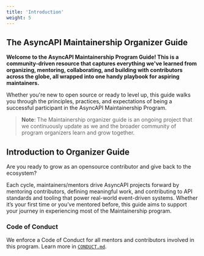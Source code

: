 ```yaml
---
title: 'Introduction'
weight: 5
---
```


## The AsyncAPI Maintainership Organizer Guide

**Welcome to the AsyncAPI Maintainership Program Guide! This is a community-driven resource that captures everything we've learned from organizing, mentoring, collaborating, and building with contributors across the globe, all wrapped into one handy playbook for aspiring maintainers.**

Whether you're new to open source or ready to level up, this guide walks you through the principles, practices, and expectations of being a successful participant in the AsyncAPI Maintainership Program.

> **Note**: The Maintainership organizer guide is an ongoing project that we continuously update as we and the broader community of program organizers learn and grow together.

## Introduction to Organizer Guide

Are you ready to grow as an opensource contributor and give back to the ecosystem?

Each cycle, maintainers/mentors drive AsyncAPI projects forward by mentoring contributors, defining meaningful work, and contributing to API standards and tooling that power real-world event-driven systems. Whether it’s your first time or you’ve mentored before, this guide aims to support your journey in experiencing most of the Maintainership program.

### Code of Conduct

We enforce a Code of Conduct for all mentors and contributors involved in this program. Learn more in [`CONDUCT.md`](https://github.com/asyncapi/.github/blob/master/CODE_OF_CONDUCT.md).